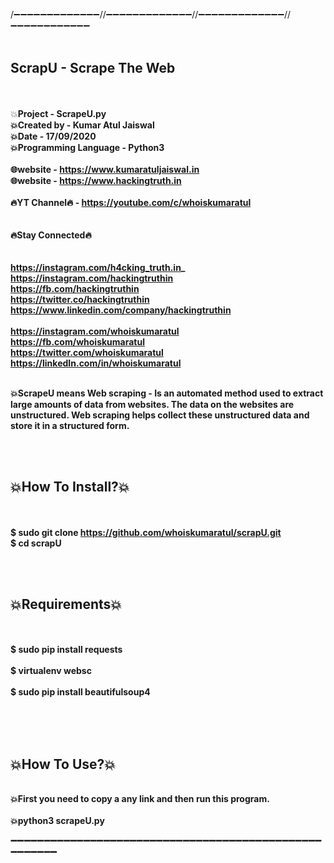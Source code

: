 /➖➖➖➖➖➖➖➖➖➖➖➖➖//➖➖➖➖➖➖➖➖➖➖➖➖➖//➖➖➖➖➖➖➖➖➖➖➖➖➖//➖➖➖➖➖➖➖➖➖➖➖➖
<br>
<br><h2>ScrapU - Scrape The Web </h2>
<br>
<br>💥<b>Project              - ScrapeU.py
<br>💥<b>Created by           - Kumar Atul Jaiswal
<br>💥<b>Date                 - 17/09/2020
<br>💥<b>Programming Language - Python3
<br>
<br>🌐website              - https://www.kumaratuljaiswal.in
<br>🌐website              - https://www.hackingtruth.in
<br>
<br>🔥YT Channel🔥         - https://youtube.com/c/whoiskumaratul
<br>
<br>
<br>🔥Stay Connected🔥<br>
<br>
<br>https://instagram.com/h4cking_truth.in_
<br>https://instagram.com/hackingtruthin
<br>https://fb.com/hackingtruthin
<br>https://twitter.co/hackingtruthin
<br>https://www.linkedin.com/company/hackingtruthin
<br>
<br>https://instagram.com/whoiskumaratul
<br>https://fb.com/whoiskumaratul
<br>https://twitter.com/whoiskumaratul
<br>https://linkedIn.com/in/whoiskumaratul
<br>
 




<br>💥ScrapeU means Web scraping - Is an automated method used to extract large amounts of data from websites. The data on the websites are unstructured. Web scraping helps collect these unstructured data and store it in a structured form.
<br>
<br>

<br><h2>💥How To Install?💥</h2>
<br>
<br>$ sudo git clone https://github.com/whoiskumaratul/scrapU.git
<br>$ cd scrapU
<br>
<br>

<br><h2>💥Requirements💥</h2>
<br>
<br>$ sudo pip install requests<br>
<br>$ virtualenv websc<br>
<br>$ sudo pip install beautifulsoup4<br>
<br>
<br>

<br><h2>💥How To Use?💥</h2>
<br>💥First you need to copy a any link and then run this program.
<br>
<br>💥python3 scrapeU.py











➖➖➖➖➖➖➖➖➖➖➖➖➖➖➖➖➖➖➖➖➖➖➖➖➖➖➖➖➖➖➖➖➖➖➖➖➖➖➖➖➖➖➖➖➖➖➖➖➖➖➖➖➖➖
